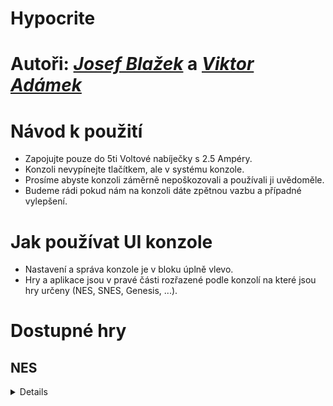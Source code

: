 # Hypocrite

# Autoři: [*Josef Blažek*](mailto:josefblazek004@gymuo.cz?subject=[HypocriteGuide]) a [*Viktor Adámek*](mailto:xadamek@gymuo.cz?subject=[HypocriteGuide])

# Návod k použití

- Zapojujte pouze do 5ti Voltové nabíječky s 2.5 Ampéry.
- Konzoli nevypínejte tlačítkem, ale v systému konzole.
- Prosíme abyste konzoli záměrně nepoškozovali a používali ji uvědoměle.
- Budeme rádi pokud nám na konzoli dáte zpětnou vazbu a případné vylepšení.

# Jak používat UI konzole
- Nastavení a správa konzole je v bloku úplně vlevo.
- Hry a aplikace jsou v pravé části rozřazené podle konzolí na které jsou hry určeny (NES, SNES, Genesis, ...).

# Dostupné hry

## NES

<details>

- Contra = *střílečka pro jednoho až dva hráče*
> <img src="https://www.svetandroida.cz/media/2018/02/NES-hry-Contra.jpg" width="20%" height="20%">
- Kirby's Adventure = *platformovka pro jednoho hráče*
> <img src="https://www.retrogames.cz/games/316/NES_01.gif" width="20%" height="20%">
- Legend of Zelda = *RPG pro jednoho hráče*
> <img src="https://cdn.vox-cdn.com/thumbor/SRhDwS0dV41zu2-WEnxCZ-EjrUw=/1400x1400/filters:format(jpeg)/cdn.vox-cdn.com/uploads/chorus_asset/file/13247741/DpJgQJmU0AAyQFs.jpg" width="20%" height="20%">
- Mega Man 5 = *střílečka pro jednoho hráče*
> <img src="https://emu-russia.net/gdb/nes/Megaman_V_5.png" width="20%" height="20%">
- Metroid = *střílečka pro jednoho hráče*
> <img src="https://www.cdh.cz/galerie/22608-1.jpg" width="20%" height="20%">
- Mike Tyson's Punch-Out!! = *boxovací hra pro jednoho hráče*
> <img src="https://www.everything80spodcast.com/wp-content/uploads/2019/08/mike-tysons-punch-out-tyson-e1507021527866.jpg" width="20%" height="20%">
- Super Mario Bros. = *platformovka pro dva hráče*
> <img src="https://burzovnisvet.cz/wp-content/uploads/2021/09/super-mario-bros-2.jpg" width="20%" height="20%">
- Super Mario Bros. 2 = *platformovka pro dva hráče*
> <img src="https://upload.wikimedia.org/wikipedia/en/b/bb/Smb2_comparison.png" width="20%" height="20%">
- Super Mario Bros. 3 = *platformovka pro dva hráče*
> <img src="https://im.tiscali.cz/games/2021/07/15/1305773-super-mario-bros-3-pc-demo-base_16x9.jpg.1152?1626341373.0" width="20%" height="20%">
- Tetris = *tetris...*
> <img src="https://www.retrogames.cz/games/1030/NES_03.gif" width="20%" height="20%">
- Zelda II - The adventure of Link = *RPG pro jednoho hráče*
> <img src="https://i.ytimg.com/vi/WQuRIrnD2y4/maxresdefault.jpg" width="20%" height="20%">

</details>
